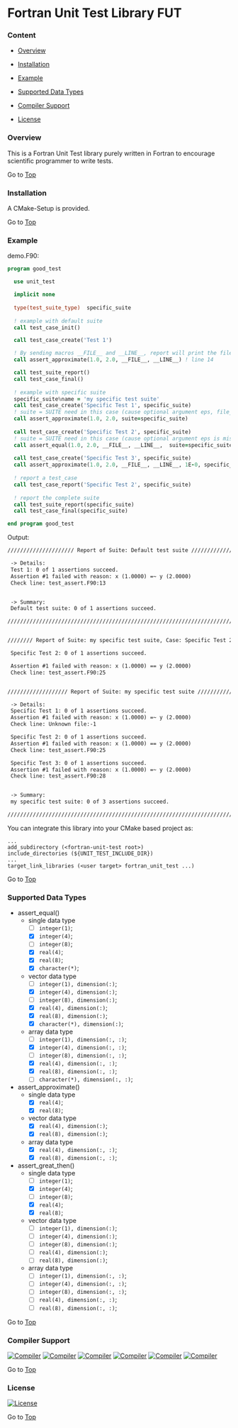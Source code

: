 <a name="top"></a>
# Fortran Unit Test Library FUT

### Content

+ [Overview](#overview)

+ [Installation](#installation)

+ [Example](#example)

+ [Supported Data Types](#supported-data-types)

+ [Compiler Support](#compiler-support)

+ [License](#license)

### Overview
This is a Fortran Unit Test library purely written in Fortran to encourage scientific programmer to write tests.

Go to [Top](#top)

### Installation
A CMake-Setup is provided.

Go to [Top](#top)

### Example

demo.F90:
```fortran
program good_test

  use unit_test

  implicit none
  
  type(test_suite_type)  specific_suite
  
  ! example with default suite
  call test_case_init()

  call test_case_create('Test 1')

  ! By sending macros __FILE__ and __LINE__, report will print the file and line number where assertion fails.
  call assert_approximate(1.0, 2.0, __FILE__, __LINE__) ! line 14

  call test_suite_report()
  call test_case_final()
  
  ! example with specific suite
  specific_suite%name = 'my specific test suite'
  call test_case_create('Specific Test 1', specific_suite)
  ! suite = SUITE need in this case (cause optional argument eps, file_name, line_number is missing)
  call assert_approximate(1.0, 2.0, suite=specific_suite)
  
  call test_case_create('Specific Test 2', specific_suite)
  ! suite = SUITE need in this case (cause optional argument eps is missing)
  call assert_equal(1.0, 2.0, __FILE__, __LINE__,  suite=specific_suite)
  
  call test_case_create('Specific Test 3', specific_suite)
  call assert_approximate(1.0, 2.0, __FILE__, __LINE__, 1E-0, specific_suite)
  
  ! report a test_case
  call test_case_report('Specific Test 2', specific_suite)
  
  ! report the complete suite
  call test_suite_report(specific_suite)
  call test_case_final(specific_suite)

end program good_test
```

Output:
```txt
///////////////////// Report of Suite: Default test suite ///////////////////////

 -> Details:
 Test 1: 0 of 1 assertions succeed.
 Assertion #1 failed with reason: x (1.0000) =~ y (2.0000)
 Check line: test_assert.F90:13


 -> Summary:
 Default test suite: 0 of 1 assertions succeed.

////////////////////////////////////////////////////////////////////////////////


//////// Report of Suite: my specific test suite, Case: Specific Test 2 /////////

 Specific Test 2: 0 of 1 assertions succeed.

 Assertion #1 failed with reason: x (1.0000) == y (2.0000)
 Check line: test_assert.F90:25


/////////////////// Report of Suite: my specific test suite /////////////////////

 -> Details:
 Specific Test 1: 0 of 1 assertions succeed.
 Assertion #1 failed with reason: x (1.0000) =~ y (2.0000)
 Check line: Unknown file:-1

 Specific Test 2: 0 of 1 assertions succeed.
 Assertion #1 failed with reason: x (1.0000) == y (2.0000)
 Check line: test_assert.F90:25

 Specific Test 3: 0 of 1 assertions succeed.
 Assertion #1 failed with reason: x (1.0000) =~ y (2.0000)
 Check line: test_assert.F90:28


 -> Summary:
 my specific test suite: 0 of 3 assertions succeed.

////////////////////////////////////////////////////////////////////////////////
```

You can integrate this library into your CMake based project as:

```
...
add_subdirectory (<fortran-unit-test root>)
include_directories (${UNIT_TEST_INCLUDE_DIR})
...
target_link_libraries (<user target> fortran_unit_test ...)
```

Go to [Top](#top)

### Supported Data Types
+ assert_equal()
  + single data type
    * [ ] `integer(1)`;
    * [x] `integer(4)`;
    * [ ] `integer(8)`;
    * [x] `real(4)`;
    * [x] `real(8)`;
    * [x] `character(*)`;
  + vector data type
    * [ ] `integer(1), dimension(:)`;
    * [x] `integer(4), dimension(:)`;
    * [ ] `integer(8), dimension(:)`;
    * [x] `real(4), dimension(:)`;
    * [x] `real(8), dimension(:)`;
    * [x] `character(*), dimension(:)`;
  + array data type
    * [ ] `integer(1), dimension(:, :)`;
    * [x] `integer(4), dimension(:, :)`;
    * [ ] `integer(8), dimension(:, :)`;
    * [x] `real(4), dimension(:, :)`;
    * [x] `real(8), dimension(:, :)`;
    * [ ] `character(*), dimension(:, :)`;
+ assert_approximate()
  + single data type
    * [x] `real(4)`;
    * [x] `real(8)`;
  + vector data type
    * [x] `real(4), dimension(:)`;
    * [x] `real(8), dimension(:)`;
  + array data type
    * [x] `real(4), dimension(:, :)`;
    * [x] `real(8), dimension(:, :)`;
+ assert_great_then()
  + single data type
    * [ ] `integer(1)`;
    * [x] `integer(4)`;
    * [ ] `integer(8)`;
    * [x] `real(4)`;
    * [x] `real(8)`;
  + vector data type
    * [ ] `integer(1), dimension(:)`;
    * [ ] `integer(4), dimension(:)`;
    * [ ] `integer(8), dimension(:)`;
    * [ ] `real(4), dimension(:)`;
    * [ ] `real(8), dimension(:)`;
  + array data type
    * [ ] `integer(1), dimension(:, :)`;
    * [ ] `integer(4), dimension(:, :)`;
    * [ ] `integer(8), dimension(:, :)`;
    * [ ] `real(4), dimension(:, :)`;
    * [ ] `real(8), dimension(:, :)`;

Go to [Top](#top)

### Compiler Support

[![Compiler](https://img.shields.io/badge/GNU-v4.8.5+-brightgreen.svg)]()
[![Compiler](https://img.shields.io/badge/PGI-v18.4+-brightgreen.svg)]()
[![Compiler](https://img.shields.io/badge/Intel-v17.0.2.187+-brightgreen.svg)]()
[![Compiler](https://img.shields.io/badge/IBM%20XL-not%20tested-yellow.svg)]()
[![Compiler](https://img.shields.io/badge/g95-not%20tested-yellow.svg)]()
[![Compiler](https://img.shields.io/badge/NAG-not%20tested-yellow.svg)]()

Go to [Top](#top)

### License
[![License](https://img.shields.io/badge/license-MIT-brightgreen.svg)]()

Go to [Top](#top)
